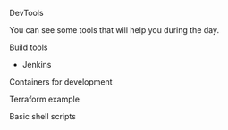 DevTools

You can see some tools that will help you during the day.

Build tools

 - Jenkins
 
Containers for development

Terraform example

Basic shell scripts

